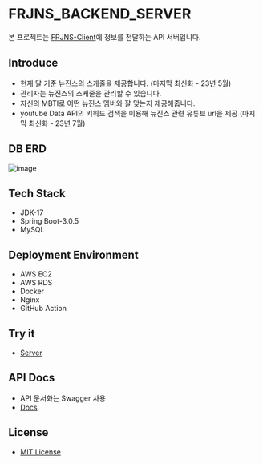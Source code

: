 # FRJNS_BACKEND_SERVER

본 프로젝트는 [FRJNS-Client](https://github.com/FRJNS/FRJNS_CLIENT)에 정보를 전달하는 API 서버입니다.

## Introduce
* 현재 달 기준 뉴진스의 스케줄을 제공합니다. (마지막 최신화 - 23년 5월)
* 관리자는 뉴진스의 스케줄을 관리할 수 있습니다.
* 자신의 MBTI로 어떤 뉴진스 멤버와 잘 맞는지 제공해줍니다.
* youtube Data API의 키워드 검색을 이용해 뉴진스 관련 유튜브 url을 제공 (마지막 최신화 - 23년 7월)

## DB ERD
![image](https://github.com/GDSC-SKHU/FRJNS-Backend/assets/63100425/ddb0335a-6efb-4460-b8b0-e865db9c82b2)

## Tech Stack
* JDK-17
* Spring Boot-3.0.5
* MySQL

## Deployment Environment
* AWS EC2
* AWS RDS
* Docker
* Nginx
* GitHub Action

## Try it
* [Server](https://frjns.duckdns.org/)

## API Docs
* API 문서화는 Swagger 사용
* [Docs](https://frjns.duckdns.org/swagger-ui/index.html)

## License
* [MIT License](LICENSE.md)
